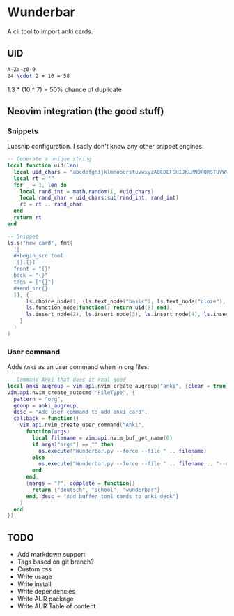 # Wunderbar
A cli tool to import anki cards.

## UID
```latex
A-Za-z0-9
24 \cdot 2 + 10 = 58
```

1.3 * (10 ^ 7) = 50% chance of duplicate

## Neovim integration (the good stuff)

### Snippets
Luasnip configuration. I sadly don't know any other snippet engines.
```lua
-- Generate a unique string
local function uid(len)
  local uid_chars = "abcdefghijklmnopqrstuvwxyzABCDEFGHIJKLMNOPQRSTUVWXYZ01234567890"
  local rt = ""
  for _ = 1, len do
    local rand_int = math.random(1, #uid_chars)
    local rand_char = uid_chars:sub(rand_int, rand_int)
    rt = rt .. rand_char
  end
  return rt
end

-- Snippet
ls.s("new_card", fmt(
  [[
  #+begin_src toml
  [{}.{}]
  front = "{}"
  back = "{}"
  tags = ["{}"]
  #+end_src{}
  ]], {
      ls.choice_node(1, {ls.text_node("basic"), ls.text_node("cloze"), ls.text_node("type"), ls.text_node("reversed"), ls.text_node("reversed_optional")}),
      ls.function_node(function() return uid(8) end),
      ls.insert_node(2), ls.insert_node(3), ls.insert_node(4), ls.insert_node(0),
    }
  )
)
```
### User command
Adds `Anki` as an user command when in org files.
```lua
-- Command Anki that does it real good
local anki_augroup = vim.api.nvim_create_augroup("anki", {clear = true})
vim.api.nvim_create_autocmd("FileType", {
  pattern = "org",
  group = anki_augroup,
  desc = "Add user command to add anki card",
  callback = function()
    vim.api.nvim_create_user_command("Anki",
      function(args)
        local filename = vim.api.nvim_buf_get_name(0)
        if args["args"] == "" then
          os.execute("Wunderbar.py --force --file " .. filename)
        else
          os.execute("Wunderbar.py --force --file " .. filename .. "--deck " .. args["args"])
        end
      end,
      {nargs = "?", complete = function()
        return {"deutsch", "school", "wunderbar"}
      end, desc = "Add buffer toml cards to anki deck"}
    )
  end
})
```

## TODO
- Add markdown support
- Tags based on git branch?
- Custom css
- Write usage
- Write install
- Write dependencies
- Write AUR package
- Write AUR Table of content
